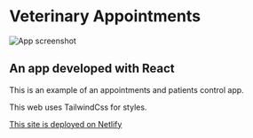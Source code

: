 
# Veterinary Appointments

<img src="https://veterinary-appointments-amazingweb.netlify.app/veterinary-appointments-landscape.png" alt="App screenshot">

## An app developed with React
This is an example of an appointments and patients control app.

This web uses TailwindCss for styles.

<a href="https://veterinary-appointments-amazingweb.netlify.app" target="_blank">This site is deployed on Netlify</a>


